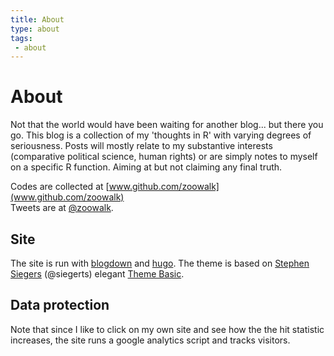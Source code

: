 ```yaml
---
title: About
type: about
tags:
 - about
---
```


# About

Not that the world would have been waiting for another blog... but there you go. This blog is a collection of my 'thoughts in R' with varying degrees of seriousness. Posts will mostly relate to my substantive interests (comparative political science, human rights) or are simply notes to myself on a specific R function.
Aiming at but not claiming any final truth.

Codes are collected at [www.github.com/zoowalk](www.github.com/zoowalk)<br>
Tweets are at [@zoowalk](https://twitter.com/zoowalk?lang=en).

## Site
The site is run with [blogdown](https://bookdown.org/yihui/blogdown/) and [hugo](https://gohugo.io/). The theme is based on [Stephen Siegers](https://www.xiegerts.com/) (@siegerts) elegant [Theme Basic](https://github.com/siegerts/hugo-theme-basic). 

## Data protection
Note that since I like to click on my own site and see how the the hit statistic increases, the site runs a google analytics script and tracks visitors.